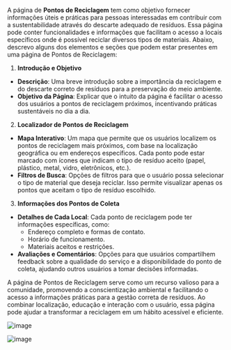 A página de **Pontos de Reciclagem** tem como objetivo fornecer informações úteis e práticas para pessoas interessadas em contribuir com a sustentabilidade através do descarte adequado de resíduos. Essa página pode conter funcionalidades e informações que facilitam o acesso a locais específicos onde é possível reciclar diversos tipos de materiais. Abaixo, descrevo alguns dos elementos e seções que podem estar presentes em uma página de Pontos de Reciclagem:

 1. **Introdução e Objetivo**
   - **Descrição**: Uma breve introdução sobre a importância da reciclagem e do descarte correto de resíduos para a preservação do meio ambiente.
   - **Objetivo da Página**: Explicar que o intuito da página é facilitar o acesso dos usuários a pontos de reciclagem próximos, incentivando práticas sustentáveis no dia a dia.

 2. **Localizador de Pontos de Reciclagem**
   - **Mapa Interativo**: Um mapa que permite que os usuários localizem os pontos de reciclagem mais próximos, com base na localização geográfica ou em endereços específicos. Cada ponto pode estar marcado com ícones que indicam o tipo de resíduo aceito (papel, plástico, metal, vidro, eletrônicos, etc.).
   - **Filtros de Busca**: Opções de filtros para que o usuário possa selecionar o tipo de material que deseja reciclar. Isso permite visualizar apenas os pontos que aceitam o tipo de resíduo escolhido.

 3. **Informações dos Pontos de Coleta**
   - **Detalhes de Cada Local**: Cada ponto de reciclagem pode ter informações específicas, como:
     - Endereço completo e formas de contato.
     - Horário de funcionamento.
     - Materiais aceitos e restrições.
   - **Avaliações e Comentários**: Opções para que usuários compartilhem feedback sobre a qualidade do serviço e a disponibilidade do ponto de coleta, ajudando outros usuários a tomar decisões informadas.


A página de Pontos de Reciclagem serve como um recurso valioso para a comunidade, promovendo a conscientização ambiental e facilitando o acesso a informações práticas para a gestão correta de resíduos. Ao combinar localização, educação e interação com o usuário, essa página pode ajudar a transformar a reciclagem em um hábito acessível e eficiente.


![image](https://github.com/user-attachments/assets/d3c075b4-86eb-4c26-ab86-331e9d9ec9fa)




![image](https://github.com/user-attachments/assets/d45c7102-56bc-435d-bca8-2204a9d338fe)



